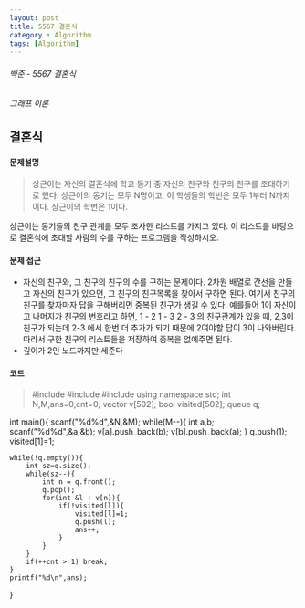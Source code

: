 ```yaml
---
layout: post
title: 5567 결혼식
category : Algorithm
tags: [Algorithm]
---
```

###### 백준 - 5567 결혼식 

###### 그래프 이론

## 결혼식

#### 문제설명
>상근이는 자신의 결혼식에 학교 동기 중 자신의 친구와 친구의 친구를 초대하기로 했다. 상근이의 동기는 모두 N명이고, 이 학생들의 학번은 모두 1부터 N까지이다. 상근이의 학번은 1이다.

상근이는 동기들의 친구 관계를 모두 조사한 리스트를 가지고 있다. 이 리스트를 바탕으로 결혼식에 초대할 사람의 수를 구하는 프로그램을 작성하시오.

#### 문제 접근
- 자신의 친구와, 그 친구의 친구의 수를 구하는 문제이다.
2차원 배열로 간선을 만들고 자신의 친구가 있으면, 그 친구의 친구목록을 찾아서 구하면 된다.
여기서 친구의 친구를 찾자마자 답을 구해버리면 중복된 친구가 생길 수 있다.
예를들어 1이 자신이고 나머지가 친구의 번호라고 하면,
1 - 2
1 - 3
2 - 3
의 친구관계가 있을 때, 2,3이 친구가 되는데 2-3 에서 한번 더 추가가 되기 때문에
2여야할 답이 3이 나와버린다.
따라서 구한 친구의 리스트들을 저장하여 중복을 없에주면 된다.
- 깊이가 2인 노드까지만 세준다

#### 코드
>#include <cstdio>
#include <queue>
#include <vector>
using namespace std;
int N,M,ans=0,cnt=0;
vector<int> v[502];
bool visited[502];
queue<int> q;
 
int main(){
    scanf("%d%d",&N,&M);
    while(M--){
        int a,b;
        scanf("%d%d",&a,&b);
        v[a].push_back(b);
        v[b].push_back(a);
    }
    q.push(1);
    visited[1]=1;
    
    while(!q.empty()){
        int sz=q.size();
        while(sz--){
            int n = q.front();
            q.pop();
            for(int &l : v[n]){
                if(!visited[l]){
                    visited[l]=1;
                    q.push(l);
                    ans++;
                }
            }
        }
        if(++cnt > 1) break;
    }
    printf("%d\n",ans);
}
